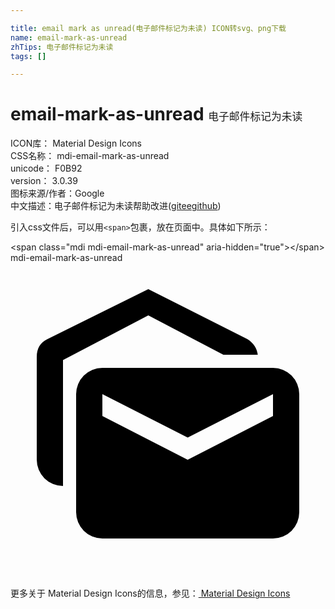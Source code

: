 ```yaml
---

title: email mark as unread(电子邮件标记为未读) ICON转svg、png下载
name: email-mark-as-unread
zhTips: 电子邮件标记为未读
tags: []

---
```


# email-mark-as-unread  <small style="font-size: 60%;font-weight: 100">电子邮件标记为未读</small>


<div class="detail-page">
<p>
<span>
ICON库：
<span class="badge-secondary badge">Material Design Icons</span> 
</span>
<br/>
<span>
CSS名称：
<span class="badge-secondary badge">mdi-email-mark-as-unread</span> 
</span>
<br/>
<span>
unicode：
<span class="badge-secondary badge">F0B92</span> 
<copy-btn content='F0B92' btn-title=""></copy-btn>
<copy-btn :content='String.fromCodePoint(parseInt("F0B92", 16))' btn-title="复制U"></copy-btn>
</span>
<br/>
<span>
version：
<span class="badge-secondary badge">3.0.39</span> 
</span>
<br/>
<span>图标来源/作者：<span class="badge-light badge">Google</span></span> 
<br/>
<span class="zh-detail">中文描述：<span class="badge-primary badge">电子邮件标记为未读</span><span class="help-link"><span>帮助改进</span>(<a href="https://gitee.com/liuwave/icon-helper/edit/master/json/material/email-mark-as-unread.json" target="_blank" rel="noopener noreferrer">gitee</a><a href="https://github.com/liuwave/icon-helper/edit/master/json/material/email-mark-as-unread.json" target="_blank" rel="noopener noreferrer">github</a></span>)</span><br/>
</p>
</div>
<div class="alert alert-dark">
  <i class="mdi mdi-email-mark-as-unread mdi-48px"></i>
  <i class="mdi mdi-email-mark-as-unread mdi-36px"></i>
  <i class="mdi mdi-email-mark-as-unread mdi-24px"></i>
  <i class="mdi mdi-email-mark-as-unread mdi-18px"></i>
</div>
<div>
  <p>引入css文件后，可以用<code>&lt;span&gt;</code>包裹，放在页面中。具体如下所示：    
  </p>
  <div class="alert alert-primary" style="font-size: 14px">
    &lt;span class="mdi mdi-email-mark-as-unread" aria-hidden="true"&gt;&lt;/span&gt;
    <copy-btn content='<span class="mdi mdi-email-mark-as-unread" aria-hidden="true"></span>'></copy-btn>
  </div>
  <div class="alert alert-secondary">
    <i class="mdi mdi-email-mark-as-unread"
    style="font-size: 24px"
    aria-hidden="true"></i> mdi-email-mark-as-unread
    <copy-btn content="mdi-email-mark-as-unread" btn-title="复制图标名称"></copy-btn>
  </div>
</div>
<div id="svg" class="svg-wrap">
<svg xmlns="http://www.w3.org/2000/svg" viewBox="0 0 24 24"><path d="M18.84,7H16.22L10.5,4L4,7.41V17A2,2 0 0,1 2,15V7.17C2,6.5 2.28,6.06 2.81,5.81L10.5,2L18.05,5.81C18.5,6.09 18.78,6.5 18.84,7M7,8H20A2,2 0 0,1 22,10V19A2,2 0 0,1 20,21H7A2,2 0 0,1 5,19V10A2,2 0 0,1 7,8M20,11.67V10L13.5,13.31L7,10V11.67L13.5,15L20,11.67Z" /></svg>
</div>
<detail full-name='mdi-email-mark-as-unread'></detail>
    
<div><p>更多关于 Material Design Icons的信息，参见：<a target="_blank" href="https://iconhelper.cn/material.html"> Material Design Icons</a>
</p></div>
